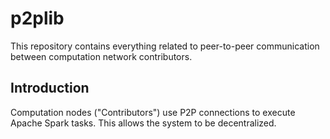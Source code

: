 # p2plib

This repository contains everything related to peer-to-peer communication between computation network contributors.

## Introduction

Computation nodes ("Contributors") use P2P connections to execute Apache Spark tasks. This allows the system to be decentralized.
